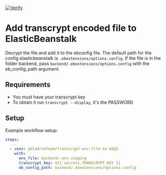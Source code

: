 [![Verify](https://github.com/galadrimteam/trancrypt-env-file-to-eb/actions/workflows/verify.yml/badge.svg)](https://github.com/galadrimteam/trancrypt-env-file-to-eb/actions/workflows/verify.yml)

# Add transcrypt encoded file to ElasticBeanstalk

Decrypt the file and add it to the ebconfig file. The default path for the config elasticbeanstalk is `.ebextensions/options.config`. If the file is in the folder backend, pass `backend/.ebextensions/options.config` with the eb_config_path argument.

## Requirements

- You must have your transcrypt key
- To obtain it run `transcrypt --display`, it's the PASSWORD

## Setup

Example workflow setup:

```yaml
steps:
  ...
  - uses: galadrimteam/transcrypt-env-file-to-eb@1
    with:
      env_file: backend/.env.staging
      transcrypt_key: ${{ secrets.TRANSCRYPT_KEY }}
      eb_config_path: backend/.ebextensions/options.config
```
